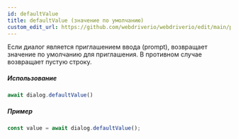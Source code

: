 ```yaml
---
id: defaultValue
title: defaultValue (значение по умолчанию)
custom_edit_url: https://github.com/webdriverio/webdriverio/edit/main/packages/webdriverio/src/commands/dialog/defaultValue.ts
---
```


Если диалог является приглашением ввода (prompt), возвращает значение по умолчанию для приглашения. В противном случае возвращает пустую строку.

##### Использование

```js
await dialog.defaultValue()
```

##### Пример

```js title="dialogDefaultValue.js"
const value = await dialog.defaultValue();
```
